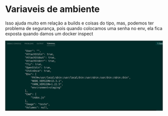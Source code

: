 # Variaveis de ambiente

Isso ajuda muito em relação a builds e coisas do tipo, mas, podemos ter problema de segurança, pois quando colocamos uma senha no env, ela fica exposta quando damos um docker inspect

![alt text](./imagem.png "Exibição do docker inspect")
